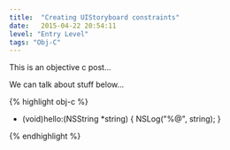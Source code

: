 ```yaml
---
title:  "Creating UIStoryboard constraints"
date:   2015-04-22 20:54:11
level: "Entry Level"
tags: "Obj-C"
---
```


This is an objective c post...

We can talk about stuff below...

{% highlight obj-c %}

- (void)hello:(NSString *string) {
	NSLog("%@", string);
}

{% endhighlight %}
